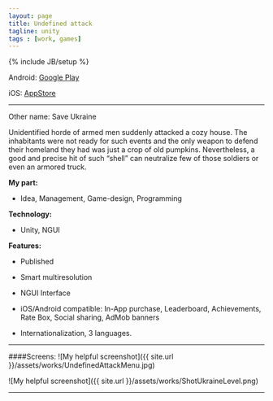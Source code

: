 ```yaml
---
layout: page
title: Undefined attack
tagline: unity
tags : [work, games]
---
```

{% include JB/setup %}



Android: [Google Play]( https://play.google.com/store/apps/details?id=com.xdapps.su )

iOS:  [AppStore]( https://itunes.apple.com/us/app/undefined-attack/id922067076 )

---

Other name: Save Ukraine

Unidentified horde of armed men suddenly attacked a cozy house. The inhabitants were not ready for such events and the
only weapon to defend their homeland they had was just a crop of old pumpkins. Nevertheless, a good and precise hit of
such “shell” can neutralize few of those soldiers or even an armored truck.

**My part:**

* Idea, Management, Game-design, Programming

**Technology:**

* Unity, NGUI

**Features:**

* Published

* Smart multiresolution

* NGUI Interface

* iOS/Android compatible: In-App purchase, Leaderboard, Achievements, Rate Box, Social sharing, AdMob banners

* Internationalization, 3 languages.

---


####Screens:
![My helpful screenshot]({{ site.url }}/assets/works/UndefinedAttackMenu.jpg)

![My helpful screenshot]({{ site.url }}/assets/works/ShotUkraineLevel.png)


---

